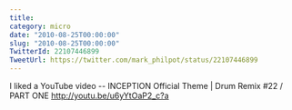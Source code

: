 ```yaml
---
title: 
category: micro
date: "2010-08-25T00:00:00"
slug: "2010-08-25T00:00:00"
TwitterId: 22107446899
TweetUrl: https://twitter.com/mark_philpot/status/22107446899
---
```


I liked a YouTube video -- INCEPTION Official Theme | Drum Remix #22 / PART ONE
http://youtu.be/u6yYtOaP2_c?a

